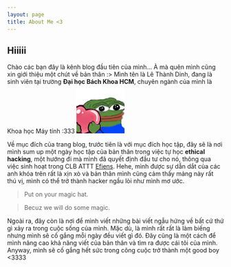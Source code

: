 ```yaml
---
layout: page
title: About Me <3
---
```

## Hiiiii
Chào các bạn đây là kênh blog đầu tiên của mình... À mà quên mình cũng xin giới thiệu một chút về bản thân :>
Mình tên là Lê Thành Dinh, đang là sinh viên tại trường **Đại học Bách Khoa HCM**, chuyên ngành của mình là Khoa học Máy tính :333
![love](img/pepelove.png)

Về mục đích của trang blog, trước tiên là với mục đích học tập, đây sẽ là nơi mình sum up một ngày học tập của bản thân trong việc tự học **ethical hacking**, một hướng đi mà mình đã quyết định đầu tư cho nó, thông qua việc sinh hoạt trong CLB ATTT [Efiens](https://www.facebook.com/efiens.team). Hehe, mình được sự dẫn dắt của các anh khóa trên rất là xịn xò và bản thân mình cũng cảm thấy mảng này rất thú vị, mình có thể trở thành hacker ngầu lòi như mình mơ ước.
> Put on your magic hat.

> Becuz we will do some magic.
  
 Ngoài ra, đây còn là nơi để mình viết những bài viết ngẫu hứng về bất cứ thứ gì xảy ra trong cuộc sống của mình. Mặc dù, là mình rất rất là làm biếng nhưng mình sẽ cố gắng mỗi ngày đều viết gì đó. Đây cũng là một cách để mình nâng cao khả năng viết của bản thân và tìm ra được cái tôi của mình.
 Anyway, mình sẽ cố gắng hết sức trong công cuộc trở thành một good boy <3333
